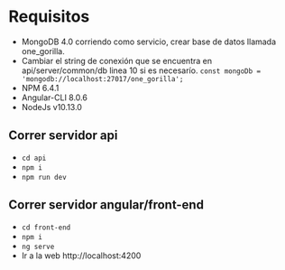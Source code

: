 # Requisitos

- MongoDB 4.0 corriendo como servicio, crear base de datos llamada one_gorilla.
- Cambiar el string de conexión que se encuentra en api/server/common/db linea 10 si es necesarío.
    `const mongoDb = 'mongodb://localhost:27017/one_gorilla';`
- NPM 6.4.1
- Angular-CLI 8.0.6
- NodeJs v10.13.0

## Correr servidor api

- `cd api`
- `npm i`
- `npm run dev`

## Correr servidor angular/front-end

- `cd front-end`
- `npm i`
- `ng serve`
- Ir a la web http://localhost:4200
